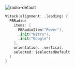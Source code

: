 ![radio-default](https://github.com/powerhome/playbook/assets/92755007/be32852e-de70-4ae0-b8bb-c091f8cfa34b)

```swift
VStack(alignment: .leading) {
  PBRadio(
    items: [
      PBRadioItem("Power"),
      .init("Nitro"),
      .init("Google")
    ],
    orientation: .vertical,
    selected: $selectedDefault
  )
}
```